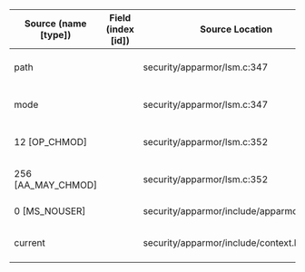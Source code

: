 | Source (name [type]) | Field (index [id]) | Source Location                          | Label at Source             |
|----------------------|--------------------|------------------------------------------|-----------------------------|
| path                 |                    | security/apparmor/lsm.c:347              | object, dynamic, input      |
| mode                 |                    | security/apparmor/lsm.c:347              | operation, dynamic, input   |
| 12 [OP_CHMOD]        |                    | security/apparmor/lsm.c:352              | operation, static, mediator |
| 256 [AA_MAY_CHMOD]   |                    | security/apparmor/lsm.c:352              | operation, static, mediator |
| 0 [MS_NOUSER]        |                    | security/apparmor/include/apparmor.h:117 | all, static, external       |
| current              |                    | security/apparmor/include/context.h:99   | subject, dynamic, external  |